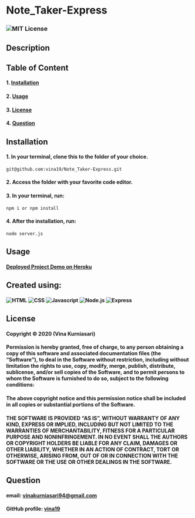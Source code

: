 # Note_Taker-Express
### ![MIT License](https://img.shields.io/static/v1?label=License&message=MIT&color=yellow)
## Description
#### 

## Table of Content
#### 1. [Installation](##Installation) 
#### 2. [Usage](##Usage)
#### 3. [License](##License)
#### 4. [Question](##Question)

## Installation
#### 1. In your terminal, clone this to the folder of your choice.

    git@github.com:vina19/Note_Taker-Express.git

#### 2. Access the folder with your favorite code editor.
#### 3. In your terminal, run:
    
    npm i or npm install

#### 4. After the installation, run:

    node server.js

## Usage
#### [Deployed Project Demo on Heroku]()

## Created using:
####  ![HTML](https://img.shields.io/static/v1?label=HTML&message=HTML5&color=orange) ![CSS](https://img.shields.io/static/v1?label=CSS&message=9.9%&color=purple) ![Javascript](https://img.shields.io/static/v1?label=JavaScript&message=ES6&color=blue) ![Node.js](https://img.shields.io/static/v1?label=Node.js&message=6.14.8&color=green) ![Express](https://img.shields.io/static/v1?label=Express&message=4.17.1&color=red)

## License
#### Copyright © 2020 (Vina Kurniasari)

#### Permission is hereby granted, free of charge, to any person obtaining a copy of this software and associated documentation files (the “Software”), to deal in the Software without restriction, including without limitation the rights to use, copy, modify, merge, publish, distribute, sublicense, and/or sell copies of the Software, and to permit persons to whom the Software is furnished to do so, subject to the following conditions:

#### The above copyright notice and this permission notice shall be included in all copies or substantial portions of the Software.

#### THE SOFTWARE IS PROVIDED “AS IS”, WITHOUT WARRANTY OF ANY KIND, EXPRESS OR IMPLIED, INCLUDING BUT NOT LIMITED TO THE WARRANTIES OF MERCHANTABILITY, FITNESS FOR A PARTICULAR PURPOSE AND NONINFRINGEMENT. IN NO EVENT SHALL THE AUTHORS OR COPYRIGHT HOLDERS BE LIABLE FOR ANY CLAIM, DAMAGES OR OTHER LIABILITY, WHETHER IN AN ACTION OF CONTRACT, TORT OR OTHERWISE, ARISING FROM, OUT OF OR IN CONNECTION WITH THE SOFTWARE OR THE USE OR OTHER DEALINGS IN THE SOFTWARE.

## Question
#### email: vinakurniasari94@gmail.com
#### GitHub profile: [vina19](https://github.com/vina19)